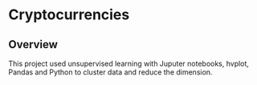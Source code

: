 # Cryptocurrencies

## Overview

This project used unsupervised learning with Juputer notebooks, hvplot, Pandas and Python to cluster data and reduce the dimension.  

